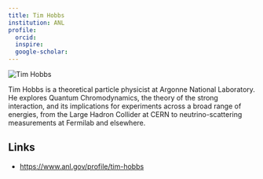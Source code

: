 ```yaml
---
title: Tim Hobbs
institution: ANL
profile:
  orcid:
  inspire:
  google-scholar:
---
```


![Tim Hobbs](https://www.anl.gov/sites/www/files/styles/profile_teaser_square_350px/public/Tim-Hobbs_ANL-profile.jpg?h=c1685f8e&itok=WpckPQBi)

Tim Hobbs is a theoretical particle physicist at Argonne National Laboratory. He explores Quantum Chromodynamics, the theory of the strong interaction, and its implications for experiments across a broad range of energies, from the Large Hadron Collider at CERN to neutrino-scattering measurements at Fermilab and elsewhere. 

## Links

- https://www.anl.gov/profile/tim-hobbs 


